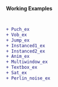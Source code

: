 **Working Examples**
````diff


+ Puch_ex   
+ Vob_ex   
+ Jump_ex 
+ Instanced1_ex
+ Instanced2_ex
+ Anim_ex
+ Multiwindow_ex
+ Textbox_ex
+ Sat_ex
+ Perlin_noise_ex
